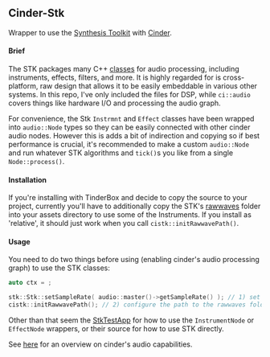 ## Cinder-Stk

Wrapper to use the [Synthesis Toolkit](https://ccrma.stanford.edu/software/stk/index.html) with [Cinder](https://libcinder.org/).

#### Brief

The STK packages many C++ [classes](https://ccrma.stanford.edu/software/stk/classes.html) for audio processing, including instruments, effects, filters, and more. It is highly regarded for is cross-platform, raw design that allows it to be easily embeddable in various other systems. In this repo, I've only included the files for DSP, while `ci::audio` covers things like hardware I/O and processing the audio graph.

For convenience, the Stk `Instrmnt` and `Effect` classes have been wrapped into `audio::Node` types so they can be easily connected with other cinder audio nodes. However this is adds a bit of indirection and copying so if best performance is crucial, it's recommended to make a custom `audio::Node` and run whatever STK algorithms and `tick()`s you like from a single `Node::process()`.

#### Installation

If you're installing with TinderBox and decide to copy the source to your project, currently you'll have to additionally copy the STK's [rawwaves](lib/stk/rawwaves) folder into your assets directory to use some of the Instruments.  If you install as 'relative', it should just work when you call `cistk::initRawwavePath()`.


#### Usage

You need to do two things before using (enabling cinder's audio processing graph) to use the STK classes:

```cpp
auto ctx = ;

stk::Stk::setSampleRate( audio::master()->getSampleRate() ); // 1) set the samplerate
cistk::initRawwavePath(); // 2) configure the path to the rawwaves folder
```

Other than that seem the [StkTestApp](samples/StkTest/src/StkTestApp.cpp) for how to use the `InstrumentNode` or `EffectNode` wrappers, or their source for how to use STK directly.

See [here](https://libcinder.org/docs/guides/audio/index.html) for an overview on cinder's audio capabilities.
